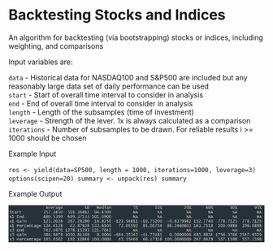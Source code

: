 # Backtesting Stocks and Indices

An algorithm for backtesting (via bootstrapping) stocks or indices, including weighting, and comparisons


Input variables are:

`data` - Historical data for NASDAQ100 and S&P500 are included but any reasonably large data set of daily performance can be used<br>
`start` - Start of overall time interval to consider in analysis<br>
`end` - End of overall time interval to consider in analysis<br>
`length` - Length of the subsamples (time of investment)<br>
`leverage` - Strength of the lever. 1x is always calculated as a comparison<br>
`iterations` - Number of subsamples to be drawn. For reliable results i >= 1000 should be chosen<br>


Example Input<br>

`res <- yield(data=SP500, length = 1000, iterations=1000, leverage=3)
options(scipen=20)
summary <- unpack(res)
summary
`

Example Output<br>

![Output](output.png)






